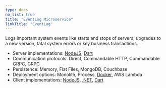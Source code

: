 ```yaml
---
type: docs
no_list: true
title: "EventLog Microservice"
linkTitle: "EventLog" 
---
```


Logs important system events like starts and stops of servers, upgrades to a new version, fatal system errors or key business transactions.


- Server implementations: [NodeJS](https://github.com/pip-services-infrastructure/pip-services-eventlog-node), [Dart](https://github.com/pip-services-infrastructure/pip-services-eventlog-dart)
- Communication protocols: Direct, Commandable HTTP, Commandable GRPC, GRPC
- Persistence: Memory, Flat Files, MongoDB, Couchbase
- Deployment options: Monolith, Process, [Docker](https://hub.docker.com/u/pipdevs), AWS Lambda
- Client implementations: [NodeJS](https://github.com/pip-services-infrastructure/pip-clients-eventlog-node), [.NET](https://github.com/pip-services-infrastructure/pip-clients-eventlog-dotnet), [Dart](https://github.com/pip-services-infrastructure/pip-clients-eventlog-dart)